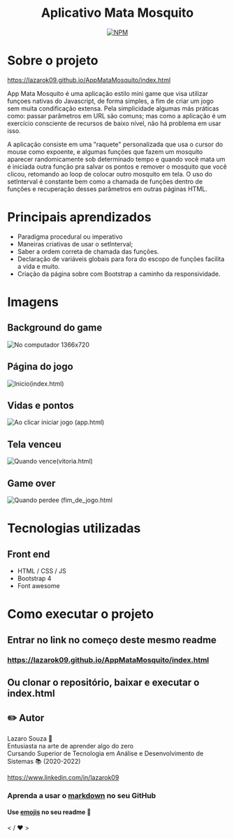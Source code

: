 <h1 align="center">
 Aplicativo Mata Mosquito
</h1>

<span align=center>

[![NPM](https://img.shields.io/npm/l/react)](https://github.com/lazarok09/AppMataMosquito/blob/main/LICENSE)

</span>

# Sobre o projeto

https://lazarok09.github.io/AppMataMosquito/index.html

App Mata Mosquito é uma aplicação estilo mini game que visa utilizar funçoes nativas do Javascript, de forma simples, a fim de criar um jogo sem muita condificação extensa. Pela simplicidade algumas más práticas como: passar parâmetros em URL são comuns; mas como a aplicação é um exercício consciente de recursos de baixo nível, não há problema em usar isso.

A aplicação consiste em uma "raquete" personalizada que usa o cursor do mouse como expoente, e algumas funções que fazem um mosquito aparecer randomicamente sob determinado tempo e quando você mata um é iniciada outra função pra salvar os pontos e remover o mosquito que você clicou, retomando ao loop de colocar outro mosquito em tela. O uso do setInterval é constante bem como a chamada de funções dentro de funções e recuperação desses parâmetros em outras páginas HTML.
# Principais aprendizados
* Paradigma procedural ou imperativo
* Maneiras criativas de usar o setInterval;
* Saber a ordem correta de chamada das funções.
* Declaração de variáveis globais para fora do escopo de funções facilita a vida e muito.
* Criação da página sobre com Bootstrap a caminho da responsividade.

# Imagens
## Background do game
![No computador 1366x720](https://github.com/lazarok09/AppMataMosquito/blob/main/imagens/mosquito_e_background.png)

## Página do jogo
![Inicio(index.html)](https://github.com/lazarok09/AppMataMosquito/blob/main/imagens/Tela1doJogo.png)
## Vidas e pontos
![Ao clicar iniciar jogo (app.html)](https://github.com/lazarok09/AppMataMosquito/blob/main/imagens/Tela2App-doJogo.png)
## Tela venceu
![Quando vence(vitoria.html)](https://github.com/lazarok09/AppMataMosquito/blob/main/imagens/Tela3Venceu-doJogo.png)
## Game over
![Quando perdee (fim_de_jogo.html](https://github.com/lazarok09/AppMataMosquito/blob/main/imagens/Tela4GameOver-doJogo.png)


# Tecnologias utilizadas
## Front end
- HTML / CSS / JS 
- Bootstrap 4
- Font awesome
# Como executar o projeto
## Entrar no link no começo deste mesmo readme
### https://lazarok09.github.io/AppMataMosquito/index.html
## Ou clonar o repositório, baixar e executar o index.html

## :pencil2: Autor
Lazaro Souza :runner: <br>
Entusiasta na arte de aprender algo do zero<br>
Cursando Superior de Tecnologia em Análise e Desenvolvimento de Sistemas :books: (2020-2022)<br>

https://www.linkedin.com/in/lazarok09
### Aprenda a usar o [markdown](https://docs.pipz.com/central-de-ajuda/learning-center/guia-basico-de-markdown#open) no seu GitHub
#### Use [emojis](https://github.com/ikatyang/emoji-cheat-sheet) no seu readme :art:

< / :heart: >

